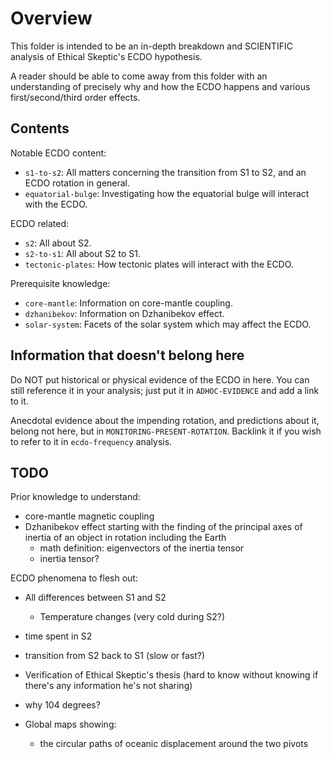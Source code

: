 # Overview

This folder is intended to be an in-depth breakdown and SCIENTIFIC analysis of Ethical Skeptic's ECDO hypothesis.

A reader should be able to come away from this folder with an understanding of precisely why and how the ECDO happens and various first/second/third order effects.

## Contents

Notable ECDO content:
- `s1-to-s2`: All matters concerning the transition from S1 to S2, and an ECDO rotation in general.
- `equatorial-bulge`: Investigating how the equatorial bulge will interact with the ECDO.

ECDO related:
- `s2`: All about S2.
- `s2-to-s1`: All about S2 to S1.
- `tectonic-plates`: How tectonic plates will interact with the ECDO.

Prerequisite knowledge:
- `core-mantle`: Information on core-mantle coupling.
- `dzhanibekov`: Information on Dzhanibekov effect.
- `solar-system`: Facets of the solar system which may affect the ECDO.

## Information that doesn't belong here

Do NOT put historical or physical evidence of the ECDO in here. You can still reference it in your analysis; just put it in `ADHOC-EVIDENCE` and add a link to it.

Anecdotal evidence about the impending rotation, and predictions about it, belong not here, but in `MONITORING-PRESENT-ROTATION`. Backlink it if you wish to refer to it in `ecdo-frequency` analysis.

## TODO

Prior knowledge to understand:
- core-mantle magnetic coupling
- Dzhanibekov effect starting with the finding of the principal axes of inertia of an object in rotation including the Earth
    - math definition: eigenvectors of the inertia tensor
    - inertia tensor?

ECDO phenomena to flesh out:
- All differences between S1 and S2
    - Temperature changes (very cold during S2?)
- time spent in S2
- transition from S2 back to S1 (slow or fast?)
- Verification of Ethical Skeptic's thesis (hard to know without knowing if there's any information he's not sharing)
- why 104 degrees?

- Global maps showing:
    - the circular paths of oceanic displacement around the two pivots